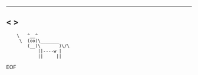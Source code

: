  ______________________________
<                              >
 ------------------------------
        \   ^__^
         \  (oo)\_______
            (__)\       )\/\
                ||----w |
                ||     ||
EOF
